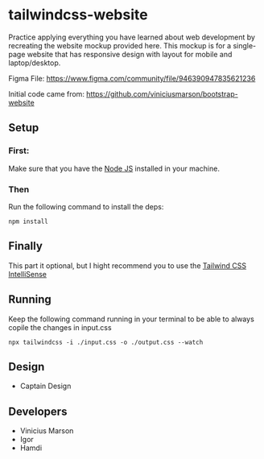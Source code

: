 # tailwindcss-website

Practice applying everything you have learned about web development by recreating the website mockup provided here. This mockup is for a
single-page website that has responsive design with layout for mobile and laptop/desktop.

Figma File:
https://www.figma.com/community/file/946390947835621236

Initial code came from: https://github.com/viniciusmarson/bootstrap-website

## Setup

### First:

Make sure that you have the [Node JS](https://nodejs.org/en) installed in your machine.

### Then

Run the following command to install the deps:

```console
npm install
```

## Finally

This part it optional, but I hight recommend you to use the [Tailwind CSS IntelliSense](https://marketplace.visualstudio.com/items?itemName=bradlc.vscode-tailwindcss)

## Running

Keep the following command running in your terminal to be able to always copile the changes in input.css

```console
npx tailwindcss -i ./input.css -o ./output.css --watch
```

## Design

- Captain Design

## Developers

- Vinicius Marson
- Igor
- Hamdi
